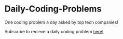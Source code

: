 # Daily-Coding-Problems
One coding problem a day asked by top tech companies!

Subscribe to recieve a daily coding problem <a href = "https://www.dailycodingproblem.com/">here!</a>
